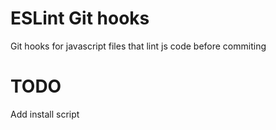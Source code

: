 ESLint Git hooks
================
Git hooks for javascript files that lint js code before commiting

TODO
====
Add install script
